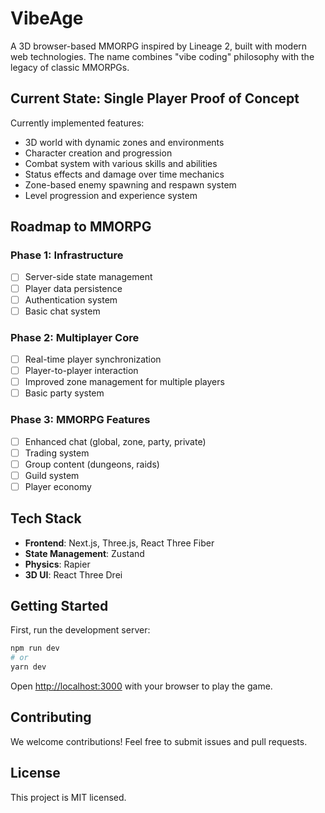 # VibeAge

A 3D browser-based MMORPG inspired by Lineage 2, built with modern web technologies. The name combines "vibe coding" philosophy with the legacy of classic MMORPGs.

## Current State: Single Player Proof of Concept

Currently implemented features:
- 3D world with dynamic zones and environments
- Character creation and progression
- Combat system with various skills and abilities
- Status effects and damage over time mechanics
- Zone-based enemy spawning and respawn system
- Level progression and experience system

## Roadmap to MMORPG

### Phase 1: Infrastructure
- [ ] Server-side state management
- [ ] Player data persistence
- [ ] Authentication system
- [ ] Basic chat system

### Phase 2: Multiplayer Core
- [ ] Real-time player synchronization
- [ ] Player-to-player interaction
- [ ] Improved zone management for multiple players
- [ ] Basic party system

### Phase 3: MMORPG Features
- [ ] Enhanced chat (global, zone, party, private)
- [ ] Trading system
- [ ] Group content (dungeons, raids)
- [ ] Guild system
- [ ] Player economy

## Tech Stack

- **Frontend**: Next.js, Three.js, React Three Fiber
- **State Management**: Zustand
- **Physics**: Rapier
- **3D UI**: React Three Drei

## Getting Started

First, run the development server:

```bash
npm run dev
# or
yarn dev
```

Open [http://localhost:3000](http://localhost:3000) with your browser to play the game.

## Contributing

We welcome contributions! Feel free to submit issues and pull requests.

## License

This project is MIT licensed.
